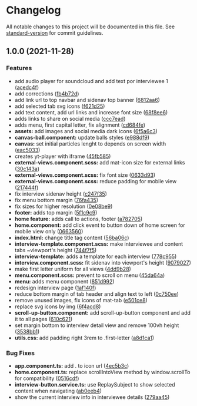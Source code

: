 # Changelog

All notable changes to this project will be documented in this file. See [standard-version](https://github.com/conventional-changelog/standard-version) for commit guidelines.

## 1.0.0 (2021-11-28)


### Features

* add audio player for soundcloud and add text por interviewee 1 ([acedc4f](https://github.com/darielmedr/revolucion-de-los-aplausos/commit/acedc4f0bbd7e8d56240a89e282b79cc9c146237))
* add corrections ([fb4b72d](https://github.com/darielmedr/revolucion-de-los-aplausos/commit/fb4b72dd019b58e7efa94042208fb54ec6c81de5))
* add link url to top navbar and sidenav top banner ([6812aa6](https://github.com/darielmedr/revolucion-de-los-aplausos/commit/6812aa681ef07ddec81a50402dde9b2e3a1a99b9))
* add selected tab svg icons ([f621d25](https://github.com/darielmedr/revolucion-de-los-aplausos/commit/f621d25b9091f48cb5c2db8a0c1219724c04985b))
* add text content, add url links and increase font size ([68f8ee6](https://github.com/darielmedr/revolucion-de-los-aplausos/commit/68f8ee600410f14628716a04073f9826da0ef50b))
* adds links to share on social media ([ccc7ead](https://github.com/darielmedr/revolucion-de-los-aplausos/commit/ccc7ead79c77df36c39fee058c7ffb2bb5df9c7c))
* adds menu, first capital letter, fix alignment ([cd684fe](https://github.com/darielmedr/revolucion-de-los-aplausos/commit/cd684fe4e41e06d3f0a88958fcef0f79a1780b2f))
* **assets:** add images and social media dark icons ([6f5a6c3](https://github.com/darielmedr/revolucion-de-los-aplausos/commit/6f5a6c36d0dcd91a1f47493e68afd532add8ac29))
* **canvas-ball.component:** update balls styles ([e988df9](https://github.com/darielmedr/revolucion-de-los-aplausos/commit/e988df92b8fc64ca1e639a05549a498654a86f38))
* **canvas:** set initial particles lenght to depends on screen width ([eac5033](https://github.com/darielmedr/revolucion-de-los-aplausos/commit/eac5033216348e6cdfcc6fd4739787dc8317aa77))
* creates yt-player with iframe ([45fb585](https://github.com/darielmedr/revolucion-de-los-aplausos/commit/45fb585727a39a2bcd58a347b03cdbd2bdf0c24f))
* **external-views.component.scss:** add mat-icon size for external links ([30c143a](https://github.com/darielmedr/revolucion-de-los-aplausos/commit/30c143add1d3de62672ace8405e3fd29c37a90db))
* **external-views.component.scss:** fix font size ([0633d93](https://github.com/darielmedr/revolucion-de-los-aplausos/commit/0633d938eed6c2c5082979fe7487ab92a9ff8b0d))
* **external-views.component.scss:** reduce padding for mobile view ([217444f](https://github.com/darielmedr/revolucion-de-los-aplausos/commit/217444fe1d2cb964a4e2842e526ce03d70137ba9))
* fix interview sidenav height ([c247f35](https://github.com/darielmedr/revolucion-de-los-aplausos/commit/c247f35aa83a3c99c98ac7395449adb241efe371))
* fix menu bottom margin ([76fa435](https://github.com/darielmedr/revolucion-de-los-aplausos/commit/76fa435b30fd7119086e17498cec78b5c887532a))
* fix sizes for higher resolution ([0e08be9](https://github.com/darielmedr/revolucion-de-los-aplausos/commit/0e08be9897dbb3400d69facde2df99a04f4b21ea))
* **footer:** adds top margin ([5f1c9c9](https://github.com/darielmedr/revolucion-de-los-aplausos/commit/5f1c9c98db3ca93dd9eff2bba22ce90bcae97395))
* **home feature:** adds call to actions, footer ([a782705](https://github.com/darielmedr/revolucion-de-los-aplausos/commit/a7827053c1731fb99b821f5e4e320a8c2a5675df))
* **home.component:** add click event to button down of home screen for mobile view only ([0663560](https://github.com/darielmedr/revolucion-de-los-aplausos/commit/0663560bca350127594be9f188d4c05cad943978))
* **index.html:** change title tag content ([56ba06c](https://github.com/darielmedr/revolucion-de-los-aplausos/commit/56ba06c5043a01c5482021639a26a866780b6bc6))
* **interview-template.component.scss:** make interviewee and content tabs ~viewport's height ([744f7f5](https://github.com/darielmedr/revolucion-de-los-aplausos/commit/744f7f5489b022f550f92ba57a551760513d5ebb))
* **interview-template:** adds a template for each interview ([778c955](https://github.com/darielmedr/revolucion-de-los-aplausos/commit/778c9556544fd3aa901a92e1bd4a24fd8082c18b))
* **interview.component.scss:** fit sidenav into viewport's height ([9079027](https://github.com/darielmedr/revolucion-de-los-aplausos/commit/90790278a53bbce0188284e08a27c377612f11ee))
* make first letter uniform for all views ([4dd9b28](https://github.com/darielmedr/revolucion-de-los-aplausos/commit/4dd9b28c889d1e65f6e27ab7653fd42b400f3502))
* **menu.component.scss:** prevent to scroll on menu ([45da64a](https://github.com/darielmedr/revolucion-de-los-aplausos/commit/45da64a4f977339e882f92659d6de7ec31eeaebb))
* **menu:** adds menu component ([851d992](https://github.com/darielmedr/revolucion-de-los-aplausos/commit/851d9921d6028422a67f6a8c2e32320d07286258))
* redesign interview page ([1af140f](https://github.com/darielmedr/revolucion-de-los-aplausos/commit/1af140f9a35389d384e3f05a1c5aa33050b5b38c))
* reduce bottom margin of tab header and align text to left ([0c750ee](https://github.com/darielmedr/revolucion-de-los-aplausos/commit/0c750ee8d5db6064e8cbcf4febc7f13abe661338))
* remove unused images, fix icons of mat-tab ([e501ce8](https://github.com/darielmedr/revolucion-de-los-aplausos/commit/e501ce8ba49b1c34226abbd14f87e3b81798857d))
* replace svg icons by img ([6f4acd8](https://github.com/darielmedr/revolucion-de-los-aplausos/commit/6f4acd8b067cab2f8ce6994091ac2a2bb46e97ba))
* **scroll-up-button.component:** add scroll-up-button component and add it to all pages ([610c621](https://github.com/darielmedr/revolucion-de-los-aplausos/commit/610c621926b247827d4bdca16a3de1cec5c0426d))
* set margin bottom to interview detail view and remove 100vh height ([3538bb1](https://github.com/darielmedr/revolucion-de-los-aplausos/commit/3538bb1bc737a32c4bcefd155edf7e3ddc40613c))
* **utils.css:** add padding right 3rem to .first-letter ([a8d1ca1](https://github.com/darielmedr/revolucion-de-los-aplausos/commit/a8d1ca1e6189e2740f7f856d189e532867f8b977))


### Bug Fixes

* **app.component.ts:** add . to icon url ([4ec5b3c](https://github.com/darielmedr/revolucion-de-los-aplausos/commit/4ec5b3c6b6633c0e670efd3df51a6ac01f7eeaba))
* **home.component.ts:** replace scrollIntoView method by window.scrollTo for compatibility ([0516cdf](https://github.com/darielmedr/revolucion-de-los-aplausos/commit/0516cdf56a218d6e7b39e43f33cc5bf47450a53a))
* **interview-button.service.ts:** use ReplaySubject to show selected content when navigating ([ab0eeb4](https://github.com/darielmedr/revolucion-de-los-aplausos/commit/ab0eeb421b3354895a925a78d41488827b5ff33f))
* show the current interview info in interviewee details ([279aa45](https://github.com/darielmedr/revolucion-de-los-aplausos/commit/279aa45c624dcc9391324a9a22859a5c391eb381))
